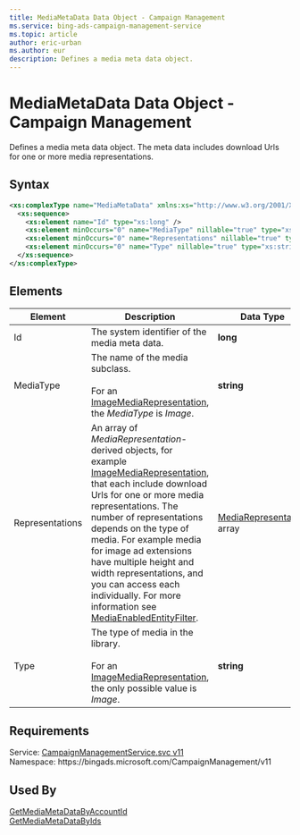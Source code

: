 ```yaml
---
title: MediaMetaData Data Object - Campaign Management
ms.service: bing-ads-campaign-management-service
ms.topic: article
author: eric-urban
ms.author: eur
description: Defines a media meta data object.
---
```

# MediaMetaData Data Object - Campaign Management
Defines a media meta data object. The meta data includes download Urls for one or more media representations.

## Syntax
```xml
<xs:complexType name="MediaMetaData" xmlns:xs="http://www.w3.org/2001/XMLSchema">
  <xs:sequence>
    <xs:element name="Id" type="xs:long" />
    <xs:element minOccurs="0" name="MediaType" nillable="true" type="xs:string" />
    <xs:element minOccurs="0" name="Representations" nillable="true" type="tns:ArrayOfMediaRepresentation" />
    <xs:element minOccurs="0" name="Type" nillable="true" type="xs:string" />
  </xs:sequence>
</xs:complexType>
```

## <a name="elements"></a>Elements


|Element|Description|Data Type|
|-----------|---------------|-------------|
|<a name="id"></a>Id|The system identifier of the media meta data.|**long**|
|<a name="mediatype"></a>MediaType|The name of the media subclass.<br /><br />For an [ImageMediaRepresentation](imagemediarepresentation.md), the *MediaType* is *Image*.|**string**|
|<a name="representations"></a>Representations|An array of *MediaRepresentation*-derived objects, for example [ImageMediaRepresentation](imagemediarepresentation.md), that each include download Urls for one or more media representations. The number of representations depends on the type of media. For example media for image ad extensions  have multiple height and width representations, and you can access each individually. For more information see [MediaEnabledEntityFilter](mediaenabledentityfilter.md).|[MediaRepresentation](mediarepresentation.md) array|
|<a name="type"></a>Type|The type of media in the library.<br /><br />For an [ImageMediaRepresentation](imagemediarepresentation.md),  the only possible value is *Image*.|**string**|

## Requirements
Service: [CampaignManagementService.svc v11](https://campaign.api.bingads.microsoft.com/Api/Advertiser/CampaignManagement/v11/CampaignManagementService.svc)  
Namespace: https\://bingads.microsoft.com/CampaignManagement/v11  

## Used By
[GetMediaMetaDataByAccountId](getmediametadatabyaccountid.md)  
[GetMediaMetaDataByIds](getmediametadatabyids.md)  
